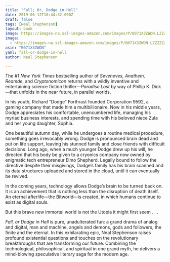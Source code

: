 ```yaml
---
title: "Fall; Or, Dodge in Hell"
date: 2019-06-12T10:44:32.000Z
draft: false
tags: [Neal Stephenson]
layout: book
image: https://images-na.ssl-images-amazon.com/images/P/B071X3ZWDN.LZZZZZZZ.jpg
image: 
  - https://images-na.ssl-images-amazon.com/images/P/B071X3ZWDN.LZZZZZZZ.jpg
asin: "B071X3ZWDN"
yaml: fall-or-dodge-in-hell
author: Neal Stephenson

---
```


The #1 *New York Times* bestselling author of *Seveneves, Anathem, Reamde*, and *Cryptonomicon* returns with a wildly inventive and entertaining science fiction thriller—*Paradise Lost* by way of Phillip K. Dick—that unfolds in the near future, in parallel worlds.  
  
In his youth, Richard “Dodge” Forthrast founded Corporation 9592, a gaming company that made him a multibillionaire. Now in his middle years, Dodge appreciates his comfortable, unencumbered life, managing his myriad business interests, and spending time with his beloved niece Zula and her young daughter, Sophia. 

One beautiful autumn day, while he undergoes a routine medical procedure, something goes irrevocably wrong. Dodge is pronounced brain dead and put on life support, leaving his stunned family and close friends with difficult decisions. Long ago, when a much younger Dodge drew up his will, he directed that his body be given to a cryonics company now owned by enigmatic tech entrepreneur Elmo Shepherd. Legally bound to follow the directive despite their misgivings, Dodge’s family has his brain scanned and its data structures uploaded and stored in the cloud, until it can eventually be revived. 

In the coming years, technology allows Dodge’s brain to be turned back on. It is an achievement that is nothing less than the disruption of death itself. An eternal afterlife—the Bitworld—is created, in which humans continue to exist as digital souls. 

But this brave new immortal world is not the Utopia it might first seem . . . 

*Fall, or Dodge in Hell* is pure, unadulterated fun: a grand drama of analog and digital, man and machine, angels and demons, gods and followers, the finite and the eternal. In this exhilarating epic, Neal Stephenson raises profound existential questions and touches on the revolutionary breakthroughs that are transforming our future. Combining the technological, philosophical, and spiritual in one grand myth, he delivers a mind-blowing speculative literary saga for the modern age.